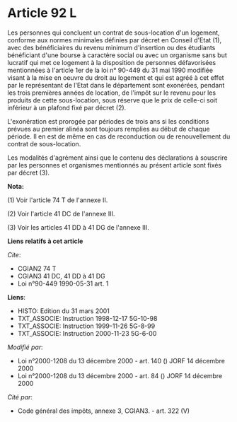 # Article 92 L

Les personnes qui concluent un contrat de sous-location d'un logement, conforme aux normes minimales définies par décret en
Conseil d'Etat (1), avec des bénéficiaires du revenu minimum d'insertion ou des étudiants bénéficiant d'une bourse à
caractère social ou avec un organisme sans but lucratif qui met ce logement à la disposition de personnes défavorisées
mentionnées à l'article 1er de la loi n° 90-449 du 31 mai 1990 modifiée visant à la mise en oeuvre du droit au logement et
qui est agréé à cet effet par le représentant de l'Etat dans le département sont exonérées, pendant les trois premières
années de location, de l'impôt sur le revenu pour les produits de cette sous-location, sous réserve que le prix de celle-ci
soit inférieur à un plafond fixé par décret (2).

L'exonération est prorogée par périodes de trois ans si les conditions prévues au premier alinéa sont toujours remplies au
début de chaque période. Il en est de même en cas de reconduction ou de renouvellement du contrat de sous-location.

Les modalités d'agrément ainsi que le contenu des déclarations à souscrire par les personnes et organismes mentionnés au
présent article sont fixés par décret (3).

**Nota:**

(1) Voir l'article 74 T de l'annexe II.

(2) Voir l'article 41 DC de l'annexe III.

(3) Voir les articles 41 DD à 41 DG de l'annexe III.

**Liens relatifs à cet article**

_Cite_:

  - CGIAN2 74 T
  - CGIAN3 41 DC, 41 DD à 41 DG
  - Loi n°90-449 1990-05-31 art. 1

**Liens**:

  - HISTO: Edition du 31 mars 2001
  - TXT_ASSOCIE: Instruction 1998-12-17 5G-10-98
  - TXT_ASSOCIE: Instruction 1999-11-26 5G-8-99
  - TXT_ASSOCIE: Instruction 2000-11-23 5G-6-00

_Modifié par_:

  - Loi n°2000-1208 du 13 décembre 2000 - art. 140 () JORF 14 décembre 2000
  - Loi n°2000-1208 du 13 décembre 2000 - art. 84 () JORF 14 décembre 2000

_Cité par_:

  - Code général des impôts, annexe 3, CGIAN3. - art. 322 (V)
